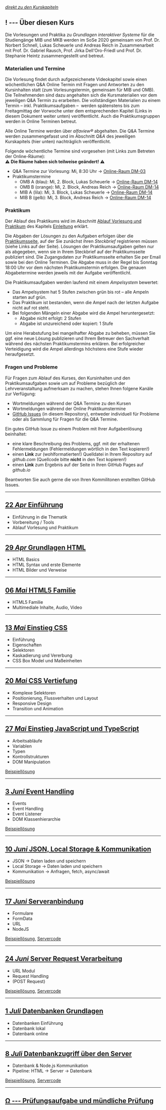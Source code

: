 *[direkt zu den Kurskapiteln](#22-apr-einführung)*

## **! _---_** Über diesen Kurs

Die Vorlesungen und Praktika zu *Grundlagen interaktiver Systeme* für die Studiengänge MIB und MKB werden im SoSe 2020 gemeinsam von Prof. Dr. Norbert Schnell, Lukas Scheuerle und Andreas Reich in Zusammenarbeit mit Prof. Dr. Gabriel Rausch, Prof. Jirka Dell'Oro-Friedl und Prof. Dr. Stephanie Heintz zusammengestellt und betreut.

### Materialien und Termine

Die Vorlesung findet durch aufgezeichenete Videokapitel sowie einen wöchentlichen Q&A Online Termin mit Fragen und Antworten zu den Kursinhalten statt (zum Vorlesungstermin, gemeinsam für MIB und OMB). Die Teilnehmenden sind dazu angehalten sich die Kursmaterialien vor dem jeweiligen Q&A Termin zu erarbeiten. Die vollständigen Materialien zu einem Termin – inkl. Praktikumsaufgaben –  werden spätenstens bis zum Freitagmittag der Vorwoche unter dem entsprechenden Kapitel (Links in diesem Dokument weiter unten) veröffentlicht. Auch die Praktikumsgruppen werden in Online Terminen betreut.

Alle Online Termine werden über *alfaview&reg;* abgehalten. Die Q&A Termine werden zusammengefasst und im Abschnitt *Q&A* des jeweiligen Kurskapitels (hier unten) nachträglich veröffentlicht.

Folgende wöchentliche Termine sind vorgesehen (mit Links zum Betreten der Online-Räume):  
⚠ **Die Räume haben sich teilweise geändert!** ⚠
- Q&A Termine zur Vorlesung: Mi, 8:30 Uhr → [Online-Raum DM-03](https://rooms.hs-furtwangen.de/rooms/dm03)
- Praktikumstermine
  - OMB A (blau): Mi, 2. Block, Lukas Scheuerle → [Online-Raum DM-14](https://rooms.hs-furtwangen.de/rooms/dm14)
  - OMB B (orange): Mi, 2. Block, Andreas Reich → [Online-Raum DM-14](https://rooms.hs-furtwangen.de/rooms/dm14)
  - MIB A (lila): Mi, 3. Block, Lukas Scheuerle → [Online-Raum DM-14](https://rooms.hs-furtwangen.de/rooms/dm14)
  - MIB B (gelb): Mi, 3. Block, Andreas Reich → [Online-Raum DM-14](https://rooms.hs-furtwangen.de/rooms/dm14)

### Praktikum

Der Ablauf des Praktikums wird im Abschnitt [Ablauf Vorlesung und Praktikum](L00/#ablauf-vorlesung-und-praktikum) des Kapitels [Einleitung](L00) erklärt. 

Die Abgaben der Lösungen zu den Aufgaben erfolgen über die [Praktikumsseite](workshops), auf der Sie zunächst ihren *Steckbrief* registrieren müssen (siehe Links auf der Seite). Lösungen der Praktikumsaufgaben gelten nur als abgegeben, wenn sie in Ihrem Steckbrief auf der Praktikumsseite publiziert sind. Die Zugangsdaten zur Praktikumsseite erhalten Sie per Email sowie bei den Online Terminen. Die Abgabe muss in der Regel bis Sonntag 18:00 Uhr vor dem nächsten Praktikumstermin erfolgen. Die genauen Abgabetermine werden jeweils mit der Aufgabe veröffentlicht.

Die Praktikumsaufgaben werden laufend mit einem *Ampelsystem* bewertet:
- Das Ampelsystem hat 5 Stufen zwischen grün bis rot – alle Ampeln starten auf grün.
- Das Praktikum ist bestanden, wenn die Ampel nach der letzten Aufgabe nicht auf rot steht.
- Bei folgenden Mängeln einer Abgabe wird die Ampel heruntergesetzt:
  - Abgabe nicht erfolgt: 2 Stufen
  - Abgabe ist unzureichend oder kopiert: 1 Stufe

Um eine Herabstufung bei mangelhafter Abgabe zu beheben, müssen Sie ggf. eine neue Lösung publizieren und Ihrem Betreuer den Sachverhalt während des nächsten Praktikumstermins erklären. Bei erfolgreicher Verteidigung wird die Ampel allerdings höchstens eine Stufe wieder heraufgesetzt.

### Fragen und Probleme

Für Fragen zum Ablauf des Kurses, den Kursinhalten und den Praktikumsaufgaben sowie um auf Probleme bezüglich der Lehrveranstaltung aufmerksam zu machen, stehen Ihnen folgene Kanäle zur Verfügung:
- Wortmeldungen während der Q&A Termine zu den Kursen
- Wortmeldungen während der Online Praktikumstermine
- [GitHub Issues](https://github.com/hs-furtwangen/GIS-SoSe-2020/issues) (in diesem Repository), entweder individuell für Probleme oder als Sammlung für Fragen für die Q&A Termine.

Ein gutes GitHub Issue zu einem Problem mit Ihrer Aufgabenlösung beinhaltet:
  - eine klare Beschreibung des Problems, ggf. mit der erhaltenen Fehlermeldungen (Fehlermeldungen wörtlich in den Text kopieren!)
  - einen **Link** zur (wohlformatierten!) Quelldatei in Ihrem Repository auf *github.com* (Quellcode bitte **nicht** in den Text kopieren!)
  - einen **Link** zum Ergebnis auf der Seite in Ihren GitHub Pages auf *github.io*

Beantworten Sie auch gerne die von Ihren Kommilitonen erstellten GitHub Issues.

---

## [**22 _Apr_** Einführung](L00)  
- Einführung in die Thematik
- Vorbereitung / Tools
- Ablauf Vorlesung und Praktikum

---

## [**29 _Apr_** Grundlagen HTML](L01)  
- HTML Basics
- HTML Syntax und erste Elemente
- HTML Bilder und Verweise

---

## [**06 _Mai_** HTML5 Familie](L02)  
- HTML5 Familie
- Multimediale Inhalte, Audio, Video

---

## [**13 _Mai_** Einstieg CSS](L03)  
- Einführung
- Eigenschaften
- Selektoren
- Kaskadierung und Vererbung
- CSS Box Model und Maßeinheiten

---

## [**20 _Mai_** CSS Vertiefung](L04)

- Komplexe Selektoren
- Positionierung, Flussverhalten und Layout
- Responsive Design
- Transition und Animation

---

## [**27 _Mai_** Einstieg JavaScript und TypeScript](L05)

- Arbeitsabläufe
- Variablen
- Typen
- Kontrollstrukturen
- DOM Manipulation

[Beispiellösung](https://plagiatus.github.io/GIS_SoSe2020/Aufgabe05/)

---

## [**3 _Juni_** Event Handling](L06)

- Events
- Event Handling
- Event Listener
- DOM Klassenhierarchie  

[Beispiellösung](https://plagiatus.github.io/GIS_SoSe2020/Aufgabe06/)

---

## [**10 _Juni_** JSON, Local Storage & Kommunikation](L07)

- JSON -> Daten laden und speichern
- Local Storage -> Daten laden und speichern
- Kommunikation -> Anfragen, fetch, async/await  

[Beispiellösung](https://plagiatus.github.io/GIS_SoSe2020/Aufgabe07/)

---

## [**17 _Juni_** Serveranbindung](L08)

- Formulare
- FormData
- URL
- NodeJS  

[Beispiellösung](https://plagiatus.github.io/GIS_SoSe2020/Aufgabe08/Client), [Servercode](https://github.com/Plagiatus/GIS_SoSe2020/blob/master/Aufgabe08/Server/server.ts)

---

## [**24 _Juni_** Server Request Verarbeitung](L09)

- URL Modul
- Request Handling
- (POST Request)  

[Beispiellösung](https://plagiatus.github.io/GIS_SoSe2020/Aufgabe09/Client), [Servercode](https://github.com/Plagiatus/GIS_SoSe2020/blob/master/Aufgabe09/Server/server.ts)

---

## [**1 _Juli_** Datenbanken Grundlagen](L10)

- Datenbanken Einführung
- Datenbank lokal
- Datenbank online

---

## [**8 _Juli_** Datenbankzugriff über den Server](L11)

- Datenbank & Node.js Kommunikation
- Pipeline: HTML → Server → Datenbank

[Beispiellösung](https://plagiatus.github.io/GIS_SoSe2020/Aufgabe11/Client), [Servercode](https://github.com/Plagiatus/GIS_SoSe2020/blob/master/Aufgabe11/Server/)

---

## [**Ω _---_** Prüfungsaufgabe und mündliche Prüfung](final)